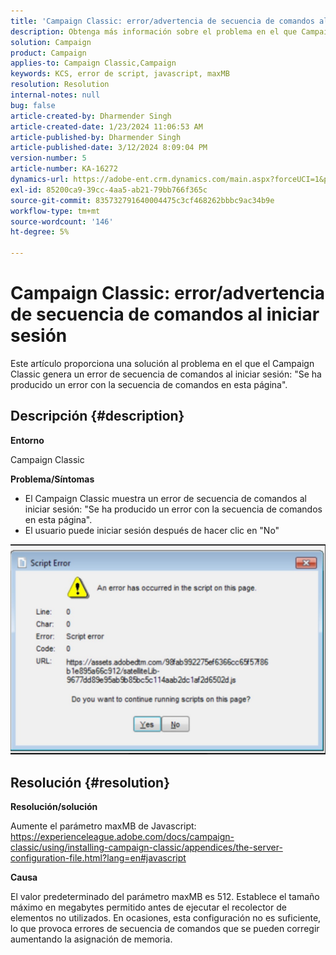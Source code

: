 ```yaml
---
title: 'Campaign Classic: error/advertencia de secuencia de comandos al iniciar sesión'
description: Obtenga más información sobre el problema en el que Campaign Classic muestra una advertencia de error de script al iniciar sesión. Aumente el parámetro maxMB de Javascript.
solution: Campaign
product: Campaign
applies-to: Campaign Classic,Campaign
keywords: KCS, error de script, javascript, maxMB
resolution: Resolution
internal-notes: null
bug: false
article-created-by: Dharmender Singh
article-created-date: 1/23/2024 11:06:53 AM
article-published-by: Dharmender Singh
article-published-date: 3/12/2024 8:09:04 PM
version-number: 5
article-number: KA-16272
dynamics-url: https://adobe-ent.crm.dynamics.com/main.aspx?forceUCI=1&pagetype=entityrecord&etn=knowledgearticle&id=3eda4c7e-dfb9-ee11-a569-6045bd006149
exl-id: 85200ca9-39cc-4aa5-ab21-79bb766f365c
source-git-commit: 835732791640004475c3cf468262bbbc9ac34b9e
workflow-type: tm+mt
source-wordcount: '146'
ht-degree: 5%

---
```


# Campaign Classic: error/advertencia de secuencia de comandos al iniciar sesión


Este artículo proporciona una solución al problema en el que el Campaign Classic genera un error de secuencia de comandos al iniciar sesión: &quot;Se ha producido un error con la secuencia de comandos en esta página&quot;.

## Descripción {#description}


<b>Entorno</b>

Campaign Classic

<b>Problema/Síntomas</b>

- El Campaign Classic muestra un error de secuencia de comandos al iniciar sesión: &quot;Se ha producido un error con la secuencia de comandos en esta página&quot;.
- El usuario puede iniciar sesión después de hacer clic en &quot;No&quot;


![](assets/___3fda4c7e-dfb9-ee11-a569-6045bd006149___.jpeg)


## Resolución {#resolution}


<b>Resolución/solución</b>

Aumente el parámetro maxMB de Javascript: https://experienceleague.adobe.com/docs/campaign-classic/using/installing-campaign-classic/appendices/the-server-configuration-file.html?lang=en#javascript

<b>Causa</b>

El valor predeterminado del parámetro maxMB es 512. Establece el tamaño máximo en megabytes permitido antes de ejecutar el recolector de elementos no utilizados. En ocasiones, esta configuración no es suficiente, lo que provoca errores de secuencia de comandos que se pueden corregir aumentando la asignación de memoria.
